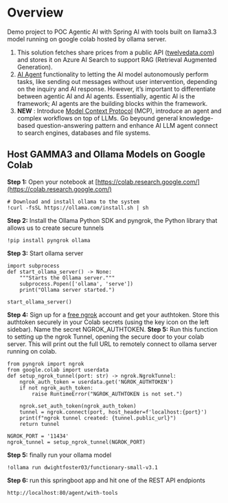 # Overview
Demo project to POC Agentic AI with Spring AI with tools built on llama3.3 model running on google colab hosted by ollama server.
1. This solution fetches share prices from a public API ([twelvedata.com](https://support.twelvedata.com/)) and stores it on Azure AI Search to support RAG (Retrieval Augmented Generation).
2. [AI Agent](https://www.pega.com/agentic-ai?utm_source=google&utm_medium=cpc&utm_campaign=G_DACH_NonBrand_AgenticAI_CE_Exact_(CPN-111052)_EN&utm_term=agentic%20ai&gloc=9189123&utm_content=pcrid%7C731149222736%7Cpkw%7Ckwd-1490950831424%7Cpmt%7Ce%7Cpdv%7Cc%7C&gad_source=1&gclid=Cj0KCQjwkZm_BhDrARIsAAEbX1HB619ps6TWXRDu9QIvvLbQJ98faUewIqpHV6y2beDb_ayi1qLpbNoaAvxMEALw_wcB&gclsrc=aw.ds#p-c6e30b6a-0e50-4df1-bc14-357576efd817) functionality to letting the AI model autonomously perform tasks, like sending out messages without user intervention, depending on the inquiry and AI response. However, it’s important to differentiate between agentic AI and AI agents. Essentially, agentic AI is the framework; AI agents are the building blocks within the framework.
3. **NEW** : Introduce [Model Context Protocol](https://modelcontextprotocol.io/introduction) (MCP), introduce an agent and complex workflows on top of LLMs. Go beyound general knowledge-based question-answering pattern and enhance AI LLM agent connect to search engines, databases and file systems.

## Host GAMMA3 and Ollama Models on Google Colab
**Step 1:** Open your notebook at [https://colab.research.google.com/](https://colab.research.google.com/)

```
# Download and install ollama to the system
!curl -fsSL https://ollama.com/install.sh | sh 
```
**Step 2:** Install the Ollama Python SDK and pyngrok, the Python library that allows us to create secure tunnels
```
!pip install pyngrok ollama
```
**Step 3:** Start ollama server
```
import subprocess
def start_ollama_server() -> None:
    """Starts the Ollama server."""
    subprocess.Popen(['ollama', 'serve'])
    print("Ollama server started.")

start_ollama_server()
```
**Step 4:** Sign up for a [free ngrok](https://dashboard.ngrok.com/) account and get your authtoken. Store this authtoken securely in your Colab secrets (using the key icon on the left sidebar). Name the secret NGROK_AUTHTOKEN.
**Step 5:** Run this function to setting up the ngrok Tunnel, opening the secure door to your colab server. This will print out the full URL to remotely connect to ollama server running on colab.
```
from pyngrok import ngrok
from google.colab import userdata
def setup_ngrok_tunnel(port: str) -> ngrok.NgrokTunnel:
    ngrok_auth_token = userdata.get('NGROK_AUTHTOKEN')
    if not ngrok_auth_token:
        raise RuntimeError("NGROK_AUTHTOKEN is not set.")

    ngrok.set_auth_token(ngrok_auth_token)
    tunnel = ngrok.connect(port, host_header=f'localhost:{port}')
    print(f"ngrok tunnel created: {tunnel.public_url}")
    return tunnel
    
NGROK_PORT = '11434'
ngrok_tunnel = setup_ngrok_tunnel(NGROK_PORT)
```
**Step 5:** finally run your ollama model
```
!ollama run dwightfoster03/functionary-small-v3.1
```
**Step 6:** run this springboot app and hit one of the REST API endpionts
```
http://localhost:80/agent/with-tools
```


